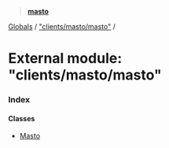 > **[masto](../README.md)**

[Globals](../globals.md) / ["clients/masto/masto"](_clients_masto_masto_.md) /

# External module: "clients/masto/masto"

### Index

#### Classes

* [Masto](../classes/_clients_masto_masto_.masto.md)